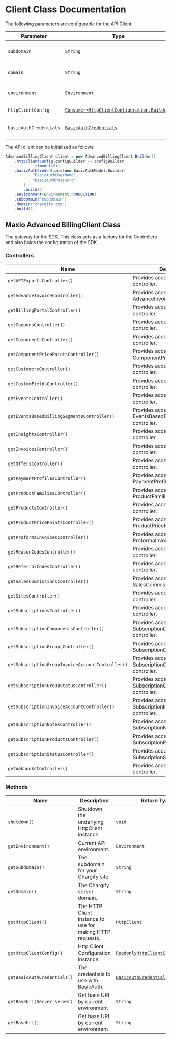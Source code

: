 
# Client Class Documentation

The following parameters are configurable for the API Client:

| Parameter | Type | Description |
|  --- | --- | --- |
| `subdomain` | `String` | The subdomain for your Chargify site.<br>*Default*: `"subdomain"` |
| `domain` | `String` | The Chargify server domain.<br>*Default*: `"chargify.com"` |
| `environment` | `Environment` | The API environment. <br> **Default: `Environment.PRODUCTION`** |
| `httpClientConfig` | [`Consumer<HttpClientConfiguration.Builder>`](http-client-configuration-builder.md) | Set up Http Client Configuration instance. |
| `basicAuthCredentials` | [`BasicAuthCredentials`]($a/basic-authentication.md) | The Credentials Setter for Basic Authentication |

The API client can be initialized as follows:

```java
AdvancedBillingClient client = new AdvancedBillingClient.Builder()
    .httpClientConfig(configBuilder -> configBuilder
            .timeout(0))
    .basicAuthCredentials(new BasicAuthModel.Builder(
            "BasicAuthUserName",
            "BasicAuthPassword"
        )
        .build())
    .environment(Environment.PRODUCTION)
    .subdomain("subdomain")
    .domain("chargify.com")
    .build();
```

## Maxio Advanced BillingClient Class

The gateway for the SDK. This class acts as a factory for the Controllers and also holds the configuration of the SDK.

### Controllers

| Name | Description | Return Type |
|  --- | --- | --- |
| `getAPIExportsController()` | Provides access to APIExports controller. | `APIExportsController` |
| `getAdvanceInvoiceController()` | Provides access to AdvanceInvoice controller. | `AdvanceInvoiceController` |
| `getBillingPortalController()` | Provides access to BillingPortal controller. | `BillingPortalController` |
| `getCouponsController()` | Provides access to Coupons controller. | `CouponsController` |
| `getComponentsController()` | Provides access to Components controller. | `ComponentsController` |
| `getComponentPricePointsController()` | Provides access to ComponentPricePoints controller. | `ComponentPricePointsController` |
| `getCustomersController()` | Provides access to Customers controller. | `CustomersController` |
| `getCustomFieldsController()` | Provides access to CustomFields controller. | `CustomFieldsController` |
| `getEventsController()` | Provides access to Events controller. | `EventsController` |
| `getEventsBasedBillingSegmentsController()` | Provides access to EventsBasedBillingSegments controller. | `EventsBasedBillingSegmentsController` |
| `getInsightsController()` | Provides access to Insights controller. | `InsightsController` |
| `getInvoicesController()` | Provides access to Invoices controller. | `InvoicesController` |
| `getOffersController()` | Provides access to Offers controller. | `OffersController` |
| `getPaymentProfilesController()` | Provides access to PaymentProfiles controller. | `PaymentProfilesController` |
| `getProductFamiliesController()` | Provides access to ProductFamilies controller. | `ProductFamiliesController` |
| `getProductsController()` | Provides access to Products controller. | `ProductsController` |
| `getProductPricePointsController()` | Provides access to ProductPricePoints controller. | `ProductPricePointsController` |
| `getProformaInvoicesController()` | Provides access to ProformaInvoices controller. | `ProformaInvoicesController` |
| `getReasonCodesController()` | Provides access to ReasonCodes controller. | `ReasonCodesController` |
| `getReferralCodesController()` | Provides access to ReferralCodes controller. | `ReferralCodesController` |
| `getSalesCommissionsController()` | Provides access to SalesCommissions controller. | `SalesCommissionsController` |
| `getSitesController()` | Provides access to Sites controller. | `SitesController` |
| `getSubscriptionsController()` | Provides access to Subscriptions controller. | `SubscriptionsController` |
| `getSubscriptionComponentsController()` | Provides access to SubscriptionComponents controller. | `SubscriptionComponentsController` |
| `getSubscriptionGroupsController()` | Provides access to SubscriptionGroups controller. | `SubscriptionGroupsController` |
| `getSubscriptionGroupInvoiceAccountController()` | Provides access to SubscriptionGroupInvoiceAccount controller. | `SubscriptionGroupInvoiceAccountController` |
| `getSubscriptionGroupStatusController()` | Provides access to SubscriptionGroupStatus controller. | `SubscriptionGroupStatusController` |
| `getSubscriptionInvoiceAccountController()` | Provides access to SubscriptionInvoiceAccount controller. | `SubscriptionInvoiceAccountController` |
| `getSubscriptionNotesController()` | Provides access to SubscriptionNotes controller. | `SubscriptionNotesController` |
| `getSubscriptionProductsController()` | Provides access to SubscriptionProducts controller. | `SubscriptionProductsController` |
| `getSubscriptionStatusController()` | Provides access to SubscriptionStatus controller. | `SubscriptionStatusController` |
| `getWebhooksController()` | Provides access to Webhooks controller. | `WebhooksController` |

### Methods

| Name | Description | Return Type |
|  --- | --- | --- |
| `shutdown()` | Shutdown the underlying HttpClient instance. | `void` |
| `getEnvironment()` | Current API environment. | `Environment` |
| `getSubdomain()` | The subdomain for your Chargify site. | `String` |
| `getDomain()` | The Chargify server domain. | `String` |
| `getHttpClient()` | The HTTP Client instance to use for making HTTP requests. | `HttpClient` |
| `getHttpClientConfig()` | Http Client Configuration instance. | [`ReadonlyHttpClientConfiguration`](http-client-configuration.md) |
| `getBasicAuthCredentials()` | The credentials to use with BasicAuth. | [`BasicAuthCredentials`]($a/basic-authentication.md) |
| `getBaseUri(Server server)` | Get base URI by current environment | `String` |
| `getBaseUri()` | Get base URI by current environment | `String` |

